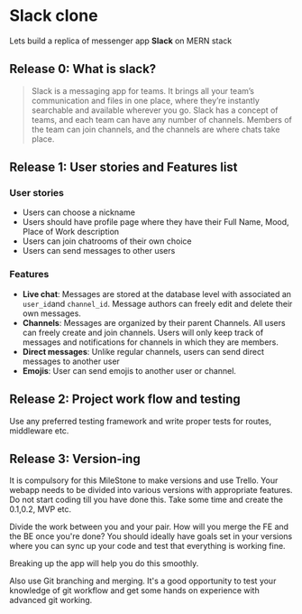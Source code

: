 # Slack clone

Lets build a replica of messenger app **Slack** on MERN stack

## Release 0: What is slack?

> Slack is a messaging app for teams. It brings all your team’s communication and files in one place, where they’re instantly searchable and available wherever you go. Slack has a concept of teams, and each team can have any number of channels. Members of the team can join channels, and the channels are where chats take place. 

## Release 1:  User stories and Features list

### User stories

- Users can choose a nickname
- Users should have profile page where they have their Full Name, Mood, Place of Work description
- Users can join chatrooms of their own choice
- Users can send messages to other users

### Features

- **Live chat**: Messages are stored at the database level with associated an `user_id`and `channel_id`. Message authors can freely edit and delete their own messages.
- **Channels**: Messages are organized by their parent Channels. All users can freely create and join channels. Users will only keep track of messages and notifications for channels in which they are members.
- **Direct messages**:  Unlike regular channels, users can send direct messages to another user
- **Emojis**: User can send emojis to another user or channel.

## Release 2: Project work flow and testing

Use any preferred testing framework and write proper tests for routes, middleware etc.

## Release 3: Version-ing

It is compulsory for this MileStone to make versions and use Trello. Your webapp needs to be divided into various versions with appropriate features. Do not start coding till you have done this. Take some time and create the 0.1,0.2, MVP etc.

Divide the work between you and your pair. How will you merge the FE and the BE once you're done? You should ideally have goals set in your versions where you can sync up your code and test that everything is working fine.

Breaking up the app will help you do this smoothly.

Also use Git branching and merging. It's a good opportunity to test your knowledge of git workflow and get some hands on experience with advanced git working.
